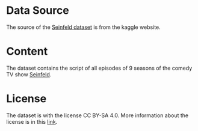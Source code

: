 # Data Source

The source of the [Seinfeld dataset](https://www.kaggle.com/thec03u5/seinfeld-chronicles) is from the kaggle website.

# Content

The dataset contains the script of all episodes of 9 seasons of the comedy TV show [Seinfeld](https://en.wikipedia.org/wiki/Seinfeld).

# License

The dataset is with the license CC BY-SA 4.0. More information about the license is in this [link](https://creativecommons.org/licenses/by-sa/4.0/).

